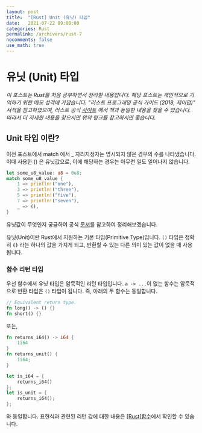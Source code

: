 ```yaml
---
layout: post
title:  "[Rust] Unit (유닛) 타입"
date:   2021-07-22 09:00:00
categories: Rust
permalink: /archivers/rust-7
nocomments: false
use_math: true 
---
```


# 유닛 (Unit) 타입

*이 포스트는 Rust를 처음 공부하면서 정리한 내용입니다. 해당 포스트는 개인적으로 기억하기 위한 메모 성격에 가깝습니다. "러스트 프로그래밍 공식 가이드 (2018, 제이펍)" 서적을 참고하였으며, 러스트 공식 [사이트](https://doc.rust-lang.org/1.30.0/book/2018-edition/foreword.html) 에서 책과 동일한 내용을 찾을 수 있습니다. 따라서 더 자세한 내용을 찾으시면 위의 링크를 참고하시면 좋습니다.*

## Unit 타입 이란?

이전 포스트에서 match 에서 _ 자리지정자는 명시되지 않은 경우의 수를 나타냈습니다. 이때 사용한 () 은 유닛값으로, 이에 해당하는 경우는 아무런 일도 일어나지 않습니다.

```rust
let some_u8_value: u8 = 0u8;
match some_u8_value {
    1 => println!("one"),
    3 => println!("three"),
    5 => println!("five"),
    7 => println!("seven"),
    _ => (),
}
```

유닛값이 무엇인지 궁금하여 공식 [문서](https://doc.rust-lang.org/std/primitive.unit.html)를 참고하여 정리해보겠습니다.

유닛(Unit)이란 Rust에서 지원하는 기본 타입(Primitive Type)입니다. `()` 타입은 정확히 **`()`** 라는 하나의 값을 가지게 되고, 반환할 수 있는 다른 의미 있는 값이 없을 때 사용됩니다. 


### 함수 리턴 타입

우선 함수에서 유닛 타입은 암묵적인 리턴 타입입니다.  `a -> ...`이 없는 함수는 암묵적으로 반환 타입은 `()` 타입이 됩니다. 즉, 아래의 두 함수는 동일합니다.

```rust
// Equivalent return type.
fn long() -> () {}
fn short() {}
```

또는, 

```rust
fn returns_i64() -> i64 {
    1i64
}
fn returns_unit() {
    1i64;
}

let is_i64 = {
    returns_i64()
};
let is_unit = {
    returns_i64();
};
```

와 동일합니다. 표현식과 관련된 리턴 값에 대한 내용은 [[Rust]함수](https://sjoon-oh.github.io/archivers/rust-2)에서 확인할 수 있습니다.





